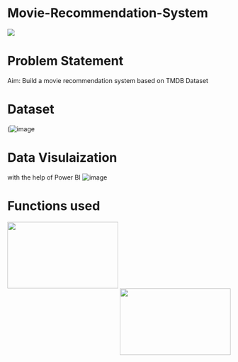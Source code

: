 # Movie-Recommendation-System
![](https://cdn.analyticsvidhya.com/wp-content/uploads/2020/11/75825featured2.png)

#

# Problem Statement
Aim: Build a movie recommendation system based on TMDB Dataset

#

# Dataset
(![image](https://user-images.githubusercontent.com/122387682/212533444-d0c21691-8a7d-44b7-b539-41ac7ef15b37.png)

#

# Data Visulaization
with the help of Power BI
![image](https://user-images.githubusercontent.com/122387682/212533504-0ad8fe78-00f7-40ae-9e57-815f818e3ebf.png)

#

# Functions used
<img align="left" width="250" height="150" src="![image](https://user-images.githubusercontent.com/122387682/212533610-3cadcc18-89af-4a78-815d-adace2d76dc4.png)">

<img align="right" width="250" height="150" src="![image](https://user-images.githubusercontent.com/122387682/212533610-3cadcc18-89af-4a78-815d-adace2d76dc4.png)">


